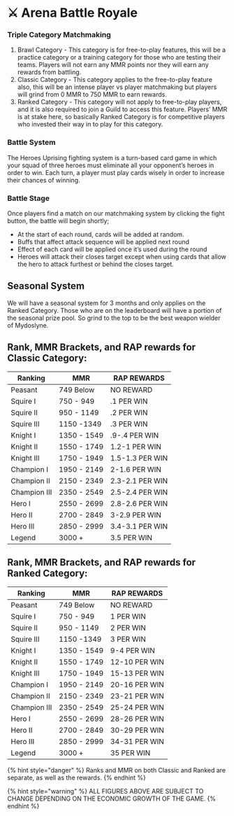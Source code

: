 # ⚔ Arena Battle Royale

### Triple Category Matchmaking

1. Brawl Category - This category is for free-to-play features, this will be a practice category or a training category for those who are testing their teams. Players will not earn any MMR points nor they will earn any rewards from battling.&#x20;
2. Classic Category - This category applies to the free-to-play feature also, this will be an intense player vs player matchmaking but players will grind from 0 MMR to 750 MMR to earn rewards.&#x20;
3. Ranked Category - This category will not apply to free-to-play players, and it is also required to join a Guild to access this feature. Players’ MMR is at stake here, so basically Ranked Category is for competitive players who invested their way in to play for this category.

### Battle System

The Heroes Uprising fighting system is a turn-based card game in which your squad of three heroes must eliminate all your opponent’s heroes in order to win. Each turn, a player must play cards wisely in order to increase their chances of winning.

### Battle Stage

Once players find a match on our matchmaking system by clicking the fight button, the battle will begin shortly;

* At the start of each round, cards will be added at random.&#x20;
* Buffs that affect attack sequence will be applied next round&#x20;
* Effect of each card will be applied once it’s used during the round&#x20;
* Heroes will attack their closes target except when using cards that allow the hero to attack furthest or behind the closes target.

## Seasonal System

We will have a seasonal system for 3 months and only applies on the Ranked Category. Those who are on the leaderboard will have a portion of the seasonal prize pool. So grind to the top to be the best weapon wielder of Mydoslyne.

## Rank, MMR Brackets, and RAP rewards for Classic Category:

| Ranking      | MMR         | RAP REWARDS     |
| ------------ | ----------- | --------------- |
| Peasant      | 749 Below   | NO REWARD       |
| Squire I     | 750 - 949   | .1 PER WIN      |
| Squire II    | 950 - 1149  | .2 PER WIN      |
| Squire III   | 1150 -1349  | .3 PER WIN      |
| Knight I     | 1350 - 1549 | .9-.4 PER WIN   |
| Knight II    | 1550 - 1749 | 1.2-1 PER WIN   |
| Knight III   | 1750 - 1949 | 1.5-1.3 PER WIN |
| Champion I   | 1950 - 2149 | 2-1.6 PER WIN   |
| Champion II  | 2150 - 2349 | 2.3-2.1 PER WIN |
| Champion III | 2350 - 2549 | 2.5-2.4 PER WIN |
| Hero I       | 2550 - 2699 | 2.8-2.6 PER WIN |
| Hero II      | 2700 - 2849 | 3-2.9 PER WIN   |
| Hero III     | 2850 - 2999 | 3.4-3.1 PER WIN |
| Legend       | 3000 +      | 3.5 PER WIN     |

## Rank, MMR Brackets, and RAP rewards for Ranked Category:

| Ranking      | MMR         | RAP REWARDS   |
| ------------ | ----------- | ------------- |
| Peasant      | 749 Below   | NO REWARD     |
| Squire I     | 750 - 949   | 1 PER WIN     |
| Squire II    | 950 - 1149  | 2 PER WIN     |
| Squire III   | 1150 -1349  | 3 PER WIN     |
| Knight I     | 1350 - 1549 | 9-4 PER WIN   |
| Knight II    | 1550 - 1749 | 12-10 PER WIN |
| Knight III   | 1750 - 1949 | 15-13 PER WIN |
| Champion I   | 1950 - 2149 | 20-16 PER WIN |
| Champion II  | 2150 - 2349 | 23-21 PER WIN |
| Champion III | 2350 - 2549 | 25-24 PER WIN |
| Hero I       | 2550 - 2699 | 28-26 PER WIN |
| Hero II      | 2700 - 2849 | 30-29 PER WIN |
| Hero III     | 2850 - 2999 | 34-31 PER WIN |
| Legend       | 3000 +      | 35 PER WIN    |

{% hint style="danger" %}
Ranks and MMR on both Classic and Ranked are separate, as well as the rewards.
{% endhint %}

{% hint style="warning" %}
ALL FIGURES ABOVE ARE SUBJECT TO CHANGE DEPENDING ON THE ECONOMIC GROWTH OF THE GAME.
{% endhint %}

